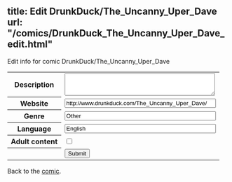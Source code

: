 title: Edit DrunkDuck/The_Uncanny_Uper_Dave
url: "/comics/DrunkDuck_The_Uncanny_Uper_Dave_edit.html"
---
Edit info for comic DrunkDuck/The_Uncanny_Uper_Dave

<form name="comic" action="http://gaepostmail.appspot.com/comic/" method="post">
<table class="comicinfo">
<tr>
<th>Description</th><td><textarea name="description" cols="40" rows="3"></textarea></td>
</tr>
<tr>
<th>Website</th><td><input type="text" name="url" value="http://www.drunkduck.com/The_Uncanny_Uper_Dave/" size="40"/></td>
</tr>
<tr>
<th>Genre</th><td><input type="text" name="genre" value="Other" size="40"/></td>
</tr>
<tr>
<th>Language</th><td><input type="text" name="language" value="English" size="40"/></td>
</tr>
<tr>
<th>Adult content</th><td><input type="checkbox" name="adult" value="adult" /></td>
</tr>
<tr>
<th></th><td>
<input type="hidden" name="comic" value="DrunkDuck_The_Uncanny_Uper_Dave" />
<input type="submit" name="submit" value="Submit" />
</td>
</tr>
</table>
</form>

Back to the [comic](DrunkDuck_The_Uncanny_Uper_Dave.html).
